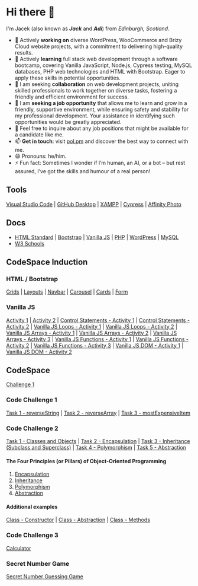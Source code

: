 # Hi there 👋

I'm Jacek (also known as ***Jack*** and ***Adi***) from *Edinburgh, Scotland*.

- 🔭 Actively **working on** diverse WordPress, WooCommerce and Brizy Cloud website projects, with a commitment to delivering high-quality results.
- 🌱 Actively **learning** full stack web development through a software bootcamp, covering Vanilla JavaScript, Node.js, Cypress testing, MySQL databases, PHP web technologies and HTML with Bootstrap. Eager to apply these skills in potential opportunities.
- 👯 I am seeking **collaboration** on web development projects, uniting skilled professionals to work together on diverse tasks, fostering a friendly and efficient environment for success.
- 🤔 I am **seeking a job opportunity** that allows me to learn and grow in a friendly, supportive environment, while ensuring safety and stability for my professional development. Your assistance in identifying such opportunities would be greatly appreciated.
- 💬 Feel free to inquire about any job positions that might be available for a candidate like me.
- 📫 **Get in touch**: visit [pol.pm](https://pol.pm) and discover the best way to connect with me.
- 😄 Pronouns: he/him.
- ⚡ Fun fact: Sometimes I wonder if I’m human, an AI, or a bot – but rest assured, I’ve got the skills and humour of a real person!

## Tools
[Visual Studio Code](https://code.visualstudio.com/) | [GitHub Desktop](https://desktop.github.com/) | [XAMPP](https://www.apachefriends.org/index.html) | [Cypress](https://cypress.io/) | [Affinity Photo](https://affinity.serif.com/en-gb/photo/)

## Docs
* [HTML Standard](https://html.spec.whatwg.org/) | [Bootstrap](https://getbootstrap.com/docs/versions/) | [Vanilla JS](https://vanilla.js.org/) | [PHP](https://www.php.net/docs.php) | [WordPress](https://wordpress.org/documentation/) | [MySQL](https://dev.mysql.com/doc/refman/8.0/en/)
* [W3 Schools](https://www.w3schools.com/)

## CodeSpace Induction

### HTML / Bootstrap
[Grids](https://cs.pol.pm/grids.html) | [Layouts](https://cs.pol.pm/layout.html) | [Navbar](https://cs.pol.pm/navbar.html) | [Carousel](https://cs.pol.pm/carousel.html) | [Cards](https://cs.pol.pm/card.html) | [Form](https://cs.pol.pm/form.html)

### Vanilla JS
[Activity 1](https://cs.pol.pm/vanillajs1.html) | [Activity 2](https://cs.pol.pm/vanillajs2.html) | [Control Statements - Activity 1](https://cs.pol.pm/vjscsa1.html) | [Control Statements - Activity 2](https://cs.pol.pm/vjscsa2.html) | [Vanilla JS Loops - Activity 1](https://cs.pol.pm/vjsloopsa1.html) | [Vanilla JS Loops - Activity 2](https://cs.pol.pm/vjsloopsa2.html) | [Vanilla JS Arrays - Activity 1](https://cs.pol.pm/vjsarraysa1.html) | [Vanilla JS Arrays - Activity 2](https://cs.pol.pm/vjsarraysa2.html) | [Vanilla JS Arrays - Activity 3](https://cs.pol.pm/vjsarraysa3.html) | [Vanilla JS Functions - Activity 1](https://cs.pol.pm/vjsfunca1.html) | [Vanilla JS Functions - Activity 2](https://cs.pol.pm/vjsfunca2.html) | [Vanilla JS Functions - Activity 3](https://cs.pol.pm/vjsfunca3.html) | [Vanilla JS DOM - Activity 1](https://cs.pol.pm/vjsdoma1.html) | [Vanilla JS DOM - Activity 2](https://cs.pol.pm/vjsdoma2.html)

## CodeSpace
[Challenge 1](https://cs.pol.pm/codespace.html)

### Code Challenge 1
[Task 1 - reverseString](https://github.com/pol-pm/starter-template/blob/main/CC1/task1.js) | [Task 2 - reverseArray](https://github.com/pol-pm/starter-template/blob/main/CC1/task2.js) | [Task 3 - mostExpensiveItem](https://github.com/pol-pm/starter-template/blob/main/CC1/task3.js)

### Code Challenge 2
[Task 1 - Classes and Objects](https://github.com/pol-pm/starter-template/blob/main/CC2/task1.js) | [Task 2 - Encapsulation](https://github.com/pol-pm/starter-template/blob/main/CC2/task2.js) | [Task 3 - Inheritance (Subclass and Superclass)](https://github.com/pol-pm/starter-template/blob/main/CC2/task3.js) | [Task 4 - Polymorphism](https://github.com/pol-pm/starter-template/blob/main/CC2/task4.js) | [Task 5 - Abstraction](https://github.com/pol-pm/starter-template/blob/main/CC2/task5.js)

#### The Four Principles (or Pillars) of Object-Oriented Programming
1. [Encapsulation](https://github.com/pol-pm/starter-template/blob/main/CC2/class1_enc.js)
2. [Inheritance](https://github.com/pol-pm/starter-template/blob/main/CC2/class2_inh.js)
3. [Polymorphism](https://github.com/pol-pm/starter-template/blob/main/CC2/class2_pol.js)
4. [Abstraction](https://github.com/pol-pm/starter-template/blob/main/CC2/class4_abs.js)

#### Additional examples
[Class - Constructor](https://github.com/pol-pm/starter-template/blob/main/CC2/class_constructor.js) | [Class - Abstraction](https://github.com/pol-pm/starter-template/blob/main/CC2/class_abstract.js) | [Class - Methods](https://github.com/pol-pm/starter-template/blob/main/CC2/class_methods.js)

### Code Challenge 3
[Calculator](https://cs.pol.pm/CC3/)

### Secret Number Game
[Secret Number Guessing Game](https://cs.pol.pm/SecretNumber)

<!--
**pol-pm/pol-pm** is a ✨ _special_ ✨ repository because its `README.md` (this file) appears on your GitHub profile.

Here are some ideas to get you started:

- 🔭 I’m currently working on ...
- 🌱 I’m currently learning ...
- 👯 I’m looking to collaborate on ...
- 🤔 I’m looking for help with ...
- 💬 Ask me about ...
- 📫 How to reach me: ...
- 😄 Pronouns: ...
- ⚡ Fun fact: ...
-->
